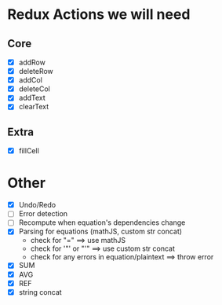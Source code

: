 # Redux Actions we will need

## Core

- [x] addRow
- [x] deleteRow
- [x] addCol
- [x] deleteCol
- [x] addText
- [x] clearText

## Extra

- [x] fillCell

# Other

- [x] Undo/Redo
- [ ] Error detection
- [ ] Recompute when equation's dependencies change
- [x] Parsing for equations (mathJS, custom str concat)
  - check for "=" $\implies$ use mathJS
  - check for '"' or "'" $\implies$ use custom str concat
  - check for any errors in equation/plaintext $\implies$ throw error
- [x] SUM
- [x] AVG
- [x] REF
- [x] string concat
